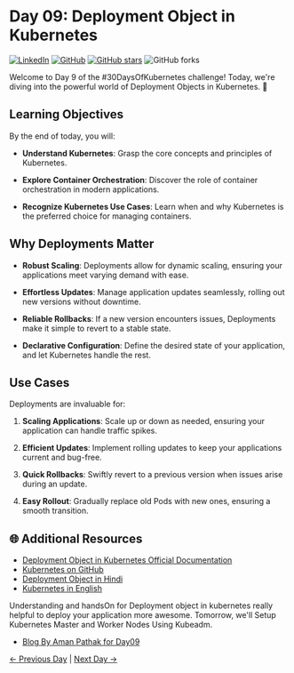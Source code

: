 # Day 09: Deployment Object in Kubernetes
[![LinkedIn](https://img.shields.io/badge/Connect%20with%20me%20on-LinkedIn-blue.svg)](https://www.linkedin.com/in/aman-devops/)
[![GitHub](https://img.shields.io/github/stars/AmanPathak-DevOps.svg?style=social)](https://github.com/AmanPathak-DevOps)
[![GitHub stars](https://img.shields.io/github/stars/AmanPathak-DevOps/30DaysOfKubernetes)](https://github.com/AmanPathak-DevOps/30DaysOfKubernetes/stargazers)
![GitHub forks](https://img.shields.io/github/forks/AmanPathak-DevOps/30DaysOfKubernetes)

Welcome to Day 9 of the #30DaysOfKubernetes challenge! Today, we're diving into the powerful world of Deployment Objects in Kubernetes. 🚀

## Learning Objectives

By the end of today, you will:

- **Understand Kubernetes**: Grasp the core concepts and principles of Kubernetes.

- **Explore Container Orchestration**: Discover the role of container orchestration in modern applications.

- **Recognize Kubernetes Use Cases**: Learn when and why Kubernetes is the preferred choice for managing containers.

## Why Deployments Matter

- **Robust Scaling**: Deployments allow for dynamic scaling, ensuring your applications meet varying demand with ease.

- **Effortless Updates**: Manage application updates seamlessly, rolling out new versions without downtime.

- **Reliable Rollbacks**: If a new version encounters issues, Deployments make it simple to revert to a stable state.

- **Declarative Configuration**: Define the desired state of your application, and let Kubernetes handle the rest.

## Use Cases

Deployments are invaluable for:

1. **Scaling Applications**: Scale up or down as needed, ensuring your application can handle traffic spikes.

2. **Efficient Updates**: Implement rolling updates to keep your applications current and bug-free.

3. **Quick Rollbacks**: Swiftly revert to a previous version when issues arise during an update.

4. **Easy Rollout**: Gradually replace old Pods with new ones, ensuring a smooth transition.

## 🌐 Additional Resources

- [Deployment Object in Kubernetes Official Documentation](https://kubernetes.io/docs/concepts/workloads/controllers/deployment/)
- [Kubernetes on GitHub](https://github.com/kubernetes/kubernetes)
- [Deployment Object in Hindi](https://youtu.be/t3z-vkk_T6g?si=xl5QfPPWAYnjML77)
- [Kubernetes in English](https://youtu.be/lVKLkyuRWCY?si=HMj99wyAKIxnggKs)

Understanding and handsOn for Deployment object in kubernetes really helpful to deploy your application more awesome. Tomorrow, we'll Setup Kubernetes Master and Worker Nodes Using Kubeadm.

- [Blog By Aman Pathak for Day09](https://blog.devops.dev/day09-deployment-object-in-kubernetes-30b0022bc4ae)

[← Previous Day](../Day08/README.md) | [Next Day →](../Day10/README.md)